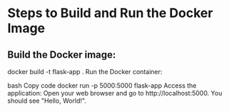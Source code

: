<h1>Steps to Build and Run the Docker Image</h1>
<h2>Build the Docker image:</h2>


docker build -t flask-app .
Run the Docker container:

bash
Copy code
docker run -p 5000:5000 flask-app
Access the application:
Open your web browser and go to http://localhost:5000. You should see "Hello, World!".